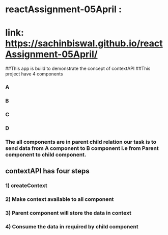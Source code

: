 # reactAssignment-05April : 
# link: https://sachinbiswal.github.io/reactAssignment-05April/

##This app is build to demonstrate the concept of contextAPI
##This project have 4 components 
### A
### B
### C 
### D
### The all components are in parent child relation our task is to send data from A component to B component i.e from Parent component to child component.
## contextAPI has four steps 
### 1) createContext
### 2) Make context available to all component
### 3) Parent component will store the data in context
### 4) Consume the data in required by child component
